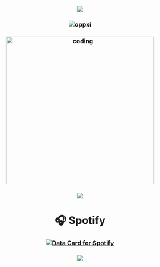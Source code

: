 <h3 align="center"><img src="https://capsule-render.vercel.app/api?type=waving&height=300&color=gradient&text=👋%20Hello%20and%20Welcome!&descAlign=50&descAlignY=50&animation=twinkling&desc=I%20try%20to%20do%20something%20here&fontAlignY=30&reversal=false&fontAlign=50"/></h3>
<h3 align="center"><img src="https://komarev.com/ghpvc/?username=oppxi&label=Profile%20views&color=0e75b6&style=flat" alt="oppxi"/></h3>
<h3 align="center"><img align="center" alt="coding" width="400" src="https://media.tenor.com/ldDoV7iwmkgAAAAi/kurukuru-kururing.gif"/></h1>

<h3 align="center"><img src="https://github-readme-stats.vercel.app/api/top-langs/?username=oppxi&theme=dark&hide_border=false&include_all_commits=false&count_private=false&layout=compact"/></h3>
</a></h3>

<h1 align="center">🎧 Spotify</h1>
<h3 align="center"><a href="https://data-card-for-spotify.herokuapp.com/card?user_id=317ynull5wsesf47dg5rvg3kmwxm">
  <img src="https://data-card-for-spotify.herokuapp.com/api/card?user_id=317ynull5wsesf47dg5rvg3kmwxm" alt="Data Card for Spotify">
</a></h3>

<h3 align="center"><img src="https://capsule-render.vercel.app/api?type=waving&height=300&color=gradient&descAlign=50&descAlignY=50&animation=twinkling&fontAlignY=30&reversal=false&fontAlign=50&section=footer"/></h3>
